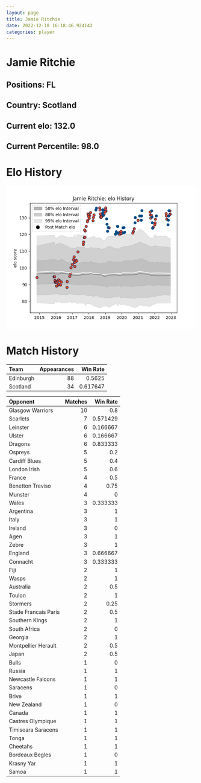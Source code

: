 ```yaml
---  
layout: page  
title: Jamie Ritchie  
date: 2022-12-18 16:18:46.924142  
categories: player  
---
```

# Jamie Ritchie

## Positions: FL

## Country: Scotland

## Current elo: 132.0

## Current Percentile: 98.0

# Elo History


![elo history](history_JamieRitchie.png)
# Match History


| Team      |   Appearances |   Win Rate |
|:----------|--------------:|-----------:|
| Edinburgh |            88 |   0.5625   |
| Scotland  |            34 |   0.617647 |

| Opponent             |   Matches |   Win Rate |
|:---------------------|----------:|-----------:|
| Glasgow Warriors     |        10 |   0.8      |
| Scarlets             |         7 |   0.571429 |
| Leinster             |         6 |   0.166667 |
| Ulster               |         6 |   0.166667 |
| Dragons              |         6 |   0.833333 |
| Ospreys              |         5 |   0.2      |
| Cardiff Blues        |         5 |   0.4      |
| London Irish         |         5 |   0.6      |
| France               |         4 |   0.5      |
| Benetton Treviso     |         4 |   0.75     |
| Munster              |         4 |   0        |
| Wales                |         3 |   0.333333 |
| Argentina            |         3 |   1        |
| Italy                |         3 |   1        |
| Ireland              |         3 |   0        |
| Agen                 |         3 |   1        |
| Zebre                |         3 |   1        |
| England              |         3 |   0.666667 |
| Connacht             |         3 |   0.333333 |
| Fiji                 |         2 |   1        |
| Wasps                |         2 |   1        |
| Australia            |         2 |   0.5      |
| Toulon               |         2 |   1        |
| Stormers             |         2 |   0.25     |
| Stade Francais Paris |         2 |   0.5      |
| Southern Kings       |         2 |   1        |
| South Africa         |         2 |   0        |
| Georgia              |         2 |   1        |
| Montpellier Herault  |         2 |   0.5      |
| Japan                |         2 |   0.5      |
| Bulls                |         1 |   0        |
| Russia               |         1 |   1        |
| Newcastle Falcons    |         1 |   1        |
| Saracens             |         1 |   0        |
| Brive                |         1 |   1        |
| New Zealand          |         1 |   0        |
| Canada               |         1 |   1        |
| Castres Olympique    |         1 |   1        |
| Timisoara Saracens   |         1 |   1        |
| Tonga                |         1 |   1        |
| Cheetahs             |         1 |   1        |
| Bordeaux Begles      |         1 |   0        |
| Krasny Yar           |         1 |   1        |
| Samoa                |         1 |   1        |